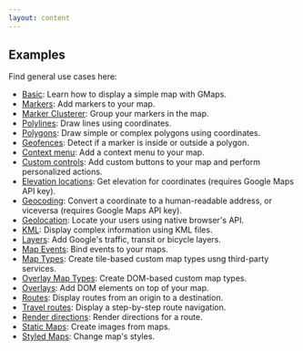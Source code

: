 ```yaml
---
layout: content
---
```


## Examples

Find general use cases here:

* [Basic](/examples/basic.html): Learn how to display a simple map with GMaps.
* [Markers](/examples/markers.html): Add markers to your map.
* [Marker Clusterer](/examples/marker-clusterer.html): Group your markers in the map.
* [Polylines](/examples/polylines.html): Draw lines using coordinates.
* [Polygons](/examples/polygons.html): Draw simple or complex polygons using coordinates.
* [Geofences](/examples/geofences.html): Detect if a marker is inside or outside a polygon.
* [Context menu](/examples/context-menu.html): Add a context menu to your map.
* [Custom controls](/examples/custom-controls.html): Add custom buttons to your map and perform personalized actions.
* [Elevation locations](/examples/elevation-locations.html): Get elevation for coordinates (requires Google Maps API key).
* [Geocoding](/examples/geocoding.html): Convert a coordinate to a human-readable address, or viceversa (requires Google Maps API key).
* [Geolocation](/examples/geolocation.html): Locate your users using native browser's API.
* [KML](/examples/kml.html): Display complex information using KML files.
* [Layers](/examples/layers.html): Add Google's traffic, transit or bicycle layers.
* [Map Events](/examples/map-events.html): Bind events to your maps.
* [Map Types](/examples/map-types.html): Create tile-based custom map types usng third-party services.
* [Overlay Map Types](/examples/overlay-map-types.html): Create DOM-based custom map types.
* [Overlays](/examples/overlays.html): Add DOM elements on top of your map.
* [Routes](/examples/routes.html): Display routes from an origin to a destination.
* [Travel routes](/examples/travel-routes.html): Display a step-by-step route navigation.
* [Render directions](/examples/render-directions.html): Render directions for a route.
* [Static Maps](/examples/static-maps.html): Create images from maps.
* [Styled Maps](/examples/styled-maps.html): Change map's styles.

